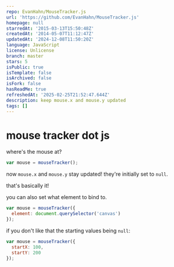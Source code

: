 ```yaml
---
repo: EvanHahn/MouseTracker.js
url: 'https://github.com/EvanHahn/MouseTracker.js'
homepage: null
starredAt: '2015-03-13T15:50:48Z'
createdAt: '2014-05-07T11:12:47Z'
updatedAt: '2024-12-08T11:50:20Z'
language: JavaScript
license: Unlicense
branch: master
stars: 5
isPublic: true
isTemplate: false
isArchived: false
isFork: false
hasReadMe: true
refreshedAt: '2025-02-25T21:52:47.644Z'
description: keep mouse.x and mouse.y updated
tags: []
---
```


mouse tracker dot js
====================

where's the mouse at?

```javascript
var mouse = mouseTracker();
```

now `mouse.x` and `mouse.y` stay updated! they're initially set to `null`.

that's basically it!

you can also set what element to bind to.

```javascript
var mouse = mouseTracker({
  element: document.querySelector('canvas')
});
```

if you don't like that the starting values being `null`:

```javascript
var mouse = mouseTracker({
  startX: 100,
  startY: 200
});
```

